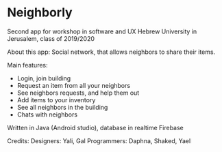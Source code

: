 # Neighborly
Second app for workshop in software and UX
Hebrew University in Jerusalem, class of 2019/2020

About this app:
Social network, that allows neighbors to share their items.

Main features:
* Login, join building
* Request an item from all your neighbors
* See neighbors requests, and help them out
* Add items to your inventory
* See all neighbors in the building
* Chats with neighbors

Written in Java (Android studio), database in realtime Firebase

Credits:
Designers: Yali, Gal
Programmers: Daphna, Shaked, Yael
